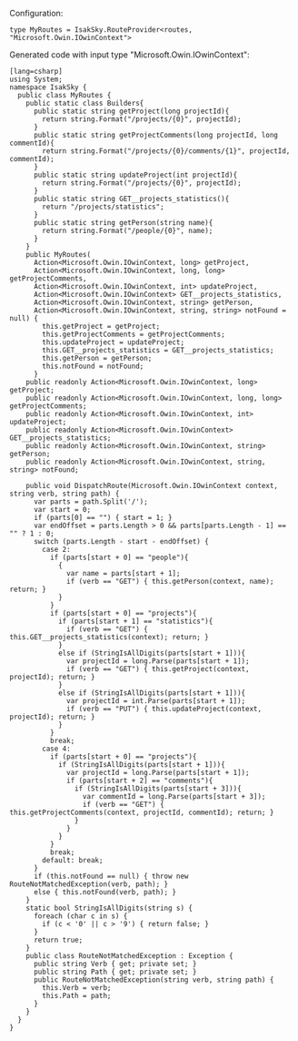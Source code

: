 Configuration:

    type MyRoutes = IsakSky.RouteProvider<routes, "Microsoft.Owin.IOwinContext">


Generated code with input type "Microsoft.Owin.IOwinContext":

    [lang=csharp]
    using System;
    namespace IsakSky {
      public class MyRoutes {
        public static class Builders{
          public static string getProject(long projectId){
            return string.Format("/projects/{0}", projectId);
          }
          public static string getProjectComments(long projectId, long commentId){
            return string.Format("/projects/{0}/comments/{1}", projectId, commentId);
          }
          public static string updateProject(int projectId){
            return string.Format("/projects/{0}", projectId);
          }
          public static string GET__projects_statistics(){
            return "/projects/statistics";
          }
          public static string getPerson(string name){
            return string.Format("/people/{0}", name);
          }
        }
        public MyRoutes(
          Action<Microsoft.Owin.IOwinContext, long> getProject,
          Action<Microsoft.Owin.IOwinContext, long, long> getProjectComments,
          Action<Microsoft.Owin.IOwinContext, int> updateProject,
          Action<Microsoft.Owin.IOwinContext> GET__projects_statistics,
          Action<Microsoft.Owin.IOwinContext, string> getPerson,
          Action<Microsoft.Owin.IOwinContext, string, string> notFound = null) {
            this.getProject = getProject;
            this.getProjectComments = getProjectComments;
            this.updateProject = updateProject;
            this.GET__projects_statistics = GET__projects_statistics;
            this.getPerson = getPerson;
            this.notFound = notFound;
          }
        public readonly Action<Microsoft.Owin.IOwinContext, long> getProject;
        public readonly Action<Microsoft.Owin.IOwinContext, long, long> getProjectComments;
        public readonly Action<Microsoft.Owin.IOwinContext, int> updateProject;
        public readonly Action<Microsoft.Owin.IOwinContext> GET__projects_statistics;
        public readonly Action<Microsoft.Owin.IOwinContext, string> getPerson;
        public readonly Action<Microsoft.Owin.IOwinContext, string, string> notFound;
    
        public void DispatchRoute(Microsoft.Owin.IOwinContext context, string verb, string path) {
          var parts = path.Split('/');
          var start = 0;
          if (parts[0] == "") { start = 1; }
          var endOffset = parts.Length > 0 && parts[parts.Length - 1] == "" ? 1 : 0;
          switch (parts.Length - start - endOffset) {
            case 2:
              if (parts[start + 0] == "people"){
                {
                  var name = parts[start + 1];
                  if (verb == "GET") { this.getPerson(context, name); return; }
                }
              }
              if (parts[start + 0] == "projects"){
                if (parts[start + 1] == "statistics"){
                  if (verb == "GET") { this.GET__projects_statistics(context); return; }
                }
                else if (StringIsAllDigits(parts[start + 1])){
                  var projectId = long.Parse(parts[start + 1]);
                  if (verb == "GET") { this.getProject(context, projectId); return; }
                }
                else if (StringIsAllDigits(parts[start + 1])){
                  var projectId = int.Parse(parts[start + 1]);
                  if (verb == "PUT") { this.updateProject(context, projectId); return; }
                }
              }
              break;
            case 4:
              if (parts[start + 0] == "projects"){
                if (StringIsAllDigits(parts[start + 1])){
                  var projectId = long.Parse(parts[start + 1]);
                  if (parts[start + 2] == "comments"){
                    if (StringIsAllDigits(parts[start + 3])){
                      var commentId = long.Parse(parts[start + 3]);
                      if (verb == "GET") { this.getProjectComments(context, projectId, commentId); return; }
                    }
                  }
                }
              }
              break;
            default: break;
          }
          if (this.notFound == null) { throw new RouteNotMatchedException(verb, path); }
          else { this.notFound(verb, path); }
        }
        static bool StringIsAllDigits(string s) {
          foreach (char c in s) {
            if (c < '0' || c > '9') { return false; }
          }
          return true;
        }
        public class RouteNotMatchedException : Exception {
          public string Verb { get; private set; }
          public string Path { get; private set; }
          public RouteNotMatchedException(string verb, string path) {
            this.Verb = verb;
            this.Path = path;
          }
        }
      }
    }
    
    